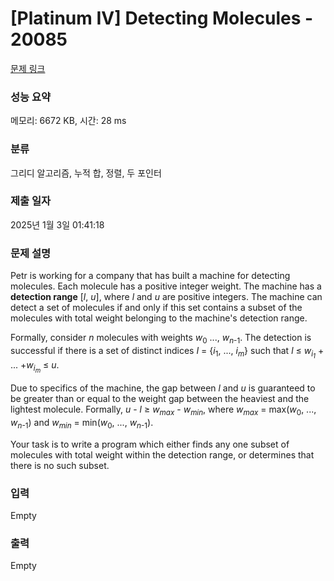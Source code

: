 # [Platinum IV] Detecting Molecules - 20085 

[문제 링크](https://www.acmicpc.net/problem/20085) 

### 성능 요약

메모리: 6672 KB, 시간: 28 ms

### 분류

그리디 알고리즘, 누적 합, 정렬, 두 포인터

### 제출 일자

2025년 1월 3일 01:41:18

### 문제 설명

<p>Petr is working for a company that has built a machine for detecting molecules. Each molecule has a positive integer weight. The machine has a <strong>detection range</strong> [<em>l</em>, <em>u</em>], where <em>l</em> and <em>u</em> are positive integers. The machine can detect a set of molecules if and only if this set contains a subset of the molecules with total weight belonging to the machine's detection range.</p>

<p>Formally, consider <em>n</em> molecules with weights <em>w</em><sub>0</sub> ..., <em>w</em><sub><em>n</em>-1</sub>. The detection is successful if there is a set of distinct indices <em>I</em> = {<em>i</em><sub>1</sub>, ..., <em>i<sub>m</sub></em>} such that <em>l</em> ≤ <em>w<sub>i<sub>1</sub></sub></em> + ... +<em>w<sub>i<sub>m</sub></sub></em> ≤ <em>u</em>.</p>

<p>Due to specifics of the machine, the gap between <em>l</em> and <em>u</em> is guaranteed to be greater than or equal to the weight gap between the heaviest and the lightest molecule. Formally, <em>u</em> - <em>l</em> ≥ <em>w<sub>max</sub></em> - <em>w<sub>min</sub></em>, where <em>w<sub>max</sub></em> = max(<em>w</em><sub>0</sub>, ..., <em>w</em><sub><em>n</em>-1</sub>) and <em>w<sub>min</sub></em> = min(<em>w</em><sub>0</sub>, ..., <em>w</em><sub><em>n</em>-1</sub>).</p>

<p>Your task is to write a program which either finds any one subset of molecules with total weight within the detection range, or determines that there is no such subset.</p>

### 입력 

 Empty

### 출력 

 Empty

